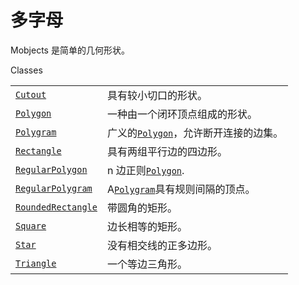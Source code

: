 # 多字母

Mobjects 是简单的几何形状。

Classes

|||
|-|-|
[`Cutout`]()|具有较小切口的形状。
[`Polygon`]()|一种由一个闭环顶点组成的形状。
[`Polygram`]()|广义的[`Polygon`]()，允许断开连接的边集。
[`Rectangle`]()|具有两组平行边的四边形。
[`RegularPolygon`]()|n 边正则[`Polygon`]().
[`RegularPolygram`]()|A[`Polygram`]()具有规则间隔的顶点。
[`RoundedRectangle`]()|带圆角的矩形。
[`Square`]()|边长相等的矩形。
[`Star`]()|没有相交线的正多边形。
[`Triangle`]()|一个等边三角形。
